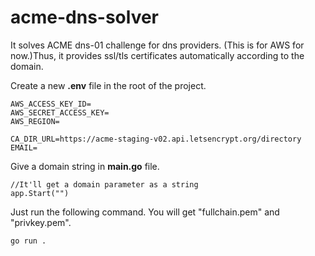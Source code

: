 # acme-dns-solver
It solves ACME dns-01 challenge for dns providers. (This is for AWS for now.)Thus, it provides ssl/tls certificates automatically according to the domain.

Create a new **.env** file in the root of the project.

```
AWS_ACCESS_KEY_ID=
AWS_SECRET_ACCESS_KEY=
AWS_REGION=

CA_DIR_URL=https://acme-staging-v02.api.letsencrypt.org/directory
EMAIL=
```

Give a domain string in **main.go** file.

```
//It'll get a domain parameter as a string
app.Start("")
```

Just run the following command. You will get "fullchain.pem" and "privkey.pem".

``go run .``
